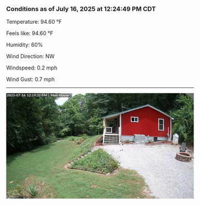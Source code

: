 ### Conditions as of July 16, 2025 at 12:24:49 PM CDT 

Temperature: 94.60 &deg;F

Feels like: 94.60 &deg;F

Humidity: 60%

Wind Direction: NW

Windspeed: 0.2 mph

Wind Gust: 0.7 mph

---

<img src="./images/latest.jpeg"/>

